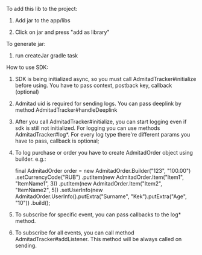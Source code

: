 To add this lib to the project:

1) Add jar to the app/libs

2) Click on jar and press "add as library"

To generate jar:

1) run createJar gradle task

How to use SDK:

1) SDK is being initialized async, so you must call AdmitadTracker#initialize before using. You have to pass context, postback key, callback (optional)

2) Admitad uid is required for sending logs. You can pass deeplink by method AdmitadTracker#handleDeeplink

3) After you call AdmitadTracker#initialize, you can start logging even if sdk is still not initialized. For logging you can use methods AdmitadTracker#log*.
    For every log type there're different params you have to pass, callback is optional;

4) To log purchase or order you have to create AdmitadOrder object using builder. e.g.:

    final AdmitadOrder order = new AdmitadOrder.Builder("123", "100.00")
                .setCurrencyCode("RUB")
                .putItem(new AdmitadOrder.Item("Item1", "ItemName1", 3))
                .putItem(new AdmitadOrder.Item("Item2", "ItemName2", 5))
                .setUserInfo(new AdmitadOrder.UserInfo().putExtra("Surname", "Kek").putExtra("Age", "10"))
                .build();

5) To subscribe for specific event, you can pass callbacks to the log* method.

6) To subscribe for all events, you can call method AdmitadTracker#addListener. This method will be always called on sending.